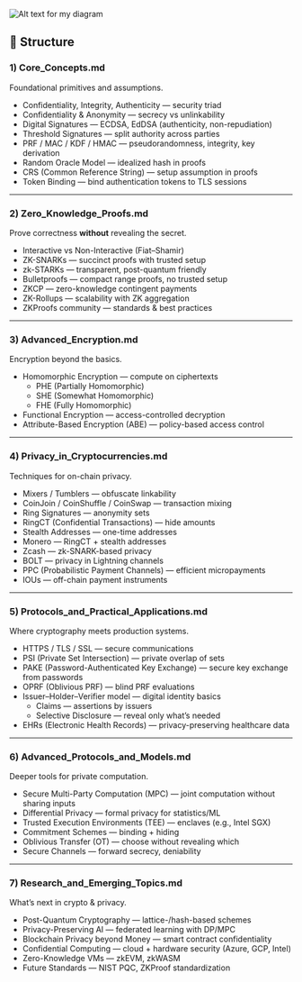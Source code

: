 
![Alt text for my diagram](path/to/your/diagram.svg)



## 📂 Structure

### 1) Core_Concepts.md
Foundational primitives and assumptions.
- Confidentiality, Integrity, Authenticity — security triad
- Confidentiality & Anonymity — secrecy vs unlinkability
- Digital Signatures — ECDSA, EdDSA (authenticity, non-repudiation)
- Threshold Signatures — split authority across parties
- PRF / MAC / KDF / HMAC — pseudorandomness, integrity, key derivation
- Random Oracle Model — idealized hash in proofs
- CRS (Common Reference String) — setup assumption in proofs
- Token Binding — bind authentication tokens to TLS sessions

---

### 2) Zero_Knowledge_Proofs.md
Prove correctness **without** revealing the secret.
- Interactive vs Non-Interactive (Fiat–Shamir)
- ZK-SNARKs — succinct proofs with trusted setup
- zk-STARKs — transparent, post-quantum friendly
- Bulletproofs — compact range proofs, no trusted setup
- ZKCP — zero-knowledge contingent payments
- ZK-Rollups — scalability with ZK aggregation
- ZKProofs community — standards & best practices

---

### 3) Advanced_Encryption.md
Encryption beyond the basics.
- Homomorphic Encryption — compute on ciphertexts
  - PHE (Partially Homomorphic)
  - SHE (Somewhat Homomorphic)
  - FHE (Fully Homomorphic)
- Functional Encryption — access-controlled decryption
- Attribute-Based Encryption (ABE) — policy-based access control

---

### 4) Privacy_in_Cryptocurrencies.md
Techniques for on-chain privacy.
- Mixers / Tumblers — obfuscate linkability
- CoinJoin / CoinShuffle / CoinSwap — transaction mixing
- Ring Signatures — anonymity sets
- RingCT (Confidential Transactions) — hide amounts
- Stealth Addresses — one-time addresses
- Monero — RingCT + stealth addresses
- Zcash — zk-SNARK-based privacy
- BOLT — privacy in Lightning channels
- PPC (Probabilistic Payment Channels) — efficient micropayments
- IOUs — off-chain payment instruments

---

### 5) Protocols_and_Practical_Applications.md
Where cryptography meets production systems.
- HTTPS / TLS / SSL — secure communications
- PSI (Private Set Intersection) — private overlap of sets
- PAKE (Password-Authenticated Key Exchange) — secure key exchange from passwords
- OPRF (Oblivious PRF) — blind PRF evaluations
- Issuer–Holder–Verifier model — digital identity basics
  - Claims — assertions by issuers
  - Selective Disclosure — reveal only what’s needed
- EHRs (Electronic Health Records) — privacy-preserving healthcare data

---

### 6) Advanced_Protocols_and_Models.md
Deeper tools for private computation.
- Secure Multi-Party Computation (MPC) — joint computation without sharing inputs
- Differential Privacy — formal privacy for statistics/ML
- Trusted Execution Environments (TEE) — enclaves (e.g., Intel SGX)
- Commitment Schemes — binding + hiding
- Oblivious Transfer (OT) — choose without revealing which
- Secure Channels — forward secrecy, deniability

---

### 7) Research_and_Emerging_Topics.md
What’s next in crypto & privacy.
- Post-Quantum Cryptography — lattice-/hash-based schemes
- Privacy-Preserving AI — federated learning with DP/MPC
- Blockchain Privacy beyond Money — smart contract confidentiality
- Confidential Computing — cloud + hardware security (Azure, GCP, Intel)
- Zero-Knowledge VMs — zkEVM, zkWASM
- Future Standards — NIST PQC, ZKProof standardization
